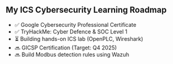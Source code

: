 ## My ICS Cybersecurity Learning Roadmap

- ✅ Google Cybersecurity Professional Certificate
- ✅ TryHackMe: Cyber Defence & SOC Level 1
- ⏳ Building hands-on ICS lab (OpenPLC, Wireshark)
- 🔜 GICSP Certification (Target: Q4 2025)
- 🔜 Build Modbus detection rules using Wazuh
